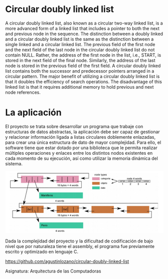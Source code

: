 # Circular doubly linked list
A circular doubly linked list, also known as a circular two-way linked list, is a more advanced form of a linked list that includes a pointer to both the next and previous node in the sequence. The distinction between a doubly linked and a circular doubly linked list is the same as the distinction between a single linked and a circular linked list. The previous field of the first node and the next field of the last node in the circular doubly linked list do not contain NULL. Rather, the address of the first node in the list, i.e., START, is stored in the next field of the final node. Similarly, the address of the last node is stored in the previous field of the first field. A circular doubly linked list contains both the successor and predecessor pointers arranged in a circular pattern. The major benefit of utilizing a circular doubly linked list is that it doubles the efficiency of search operations. The disadvantage of this linked list is that it requires additional memory to hold previous and next node references.

# La aplicación
El proyecto se trata sobre desarrollar un programa que trabaje con estructuras de datos abstractas, la aplicación debe ser capaz de gestionar y relacionar información ligada a listas circulares doblemente enlazadas, para crear una única estructura de dato de mayor complejidad. Para ello, el software tiene que estar dotado por una biblioteca que le permita realizar múltiples operaciones y enlaces entre los distintos nodos existentes en cada momento de su ejecución, así como utilizar la memoria dinámica del sistema. 

![](https://github.com/agustinlozano/assembly-app/blob/master/_public/diagram.png)

Dada la complejidad del proyecto y la dificultad de codificación de bajo nivel que por naturaleza tiene el assembly, el programa fue previamente escrito y optimizado en lenguaje C.

https://github.com/agustinlozano/circular-doubly-linked-list

Asignatura: Arquitectura de las Computadoras
